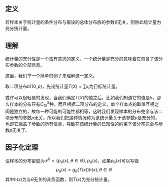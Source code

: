## 定义

若样本关于统计量的条件分布与假设的总体分布族的参数$\theta$无关，则称此统计量为充分统计量。

## 理解

统计量的充分性是一个蛮有意思的定义，一个统计量是充分的意味着它包含了该分布参数的全部信息。

这里，我们举一个简单的例子来理解这一定义。

取二项分布$b(10,p)$，先设统计量$T(X)=\sum{x_i}$为目标统计量。

或许可以很轻易的发现，当我们确定$T(X)$的值之后，比如我们知道它的值是5，那么样本的分布只有$C_{10}^{5}$种，而且根据二项分布的定义，单个样本点的取值互相之间是独立的，故每一种可能的可能性都相等，这时我们发现样本的分布完全与该二项分布的参数$p$无关，所以我们把这种情况称为该统计量关于该参数$p$是充分的，也即它涵盖了参数的所有信息，导致在该统计量的已知性的约束下该分布完全与参数$p$无关了。

## 因子化定理

设样本的分布密度为$\mathscr{P}^{\mathrm{X}}=\left\{p_{\theta}(x), \theta \in \Theta\right\}, p_{\theta}(x)$，如果$p_{\theta}(x)$可以写做  
$$
p_{\theta}(x)=g_{\theta}(T(x)) h(x), \theta \in \Theta
$$
 其中$h(x)$为与$\theta$无关的非负函数，则$T(x)$为充分统计量。 